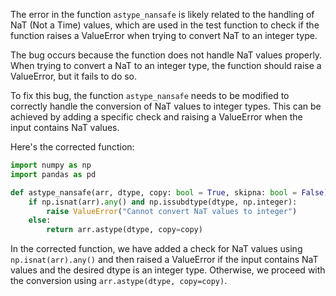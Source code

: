 The error in the function `astype_nansafe` is likely related to the handling of NaT (Not a Time) values, which are used in the test function to check if the function raises a ValueError when trying to convert NaT to an integer type.

The bug occurs because the function does not handle NaT values properly. When trying to convert a NaT to an integer type, the function should raise a ValueError, but it fails to do so.

To fix this bug, the function `astype_nansafe` needs to be modified to correctly handle the conversion of NaT values to integer types. This can be achieved by adding a specific check and raising a ValueError when the input contains NaT values.

Here's the corrected function:

```python
import numpy as np
import pandas as pd

def astype_nansafe(arr, dtype, copy: bool = True, skipna: bool = False):
    if np.isnat(arr).any() and np.issubdtype(dtype, np.integer):
        raise ValueError("Cannot convert NaT values to integer")
    else:
        return arr.astype(dtype, copy=copy)
```

In the corrected function, we have added a check for NaT values using `np.isnat(arr).any()` and then raised a ValueError if the input contains NaT values and the desired dtype is an integer type. Otherwise, we proceed with the conversion using `arr.astype(dtype, copy=copy)`.